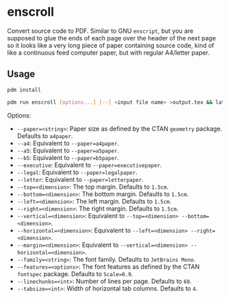 # enscroll

Convert source code to PDF. Similar to GNU `enscript`, but you are supposed to
glue the ends of each page over the header of the next page so it looks like a
very long piece of paper containing source code, kind of like a continuous feed
computer paper, but with regular A4/letter paper.

## Usage

```sh
pdm install

pdm run enscroll [options...] [--] <input file name> >output.tex && latexmk -xelatex output.tex
```

Options:

- `--paper=<string>`: Paper size as defined by the CTAN `geometry` package.
  Defaults to `a4paper`.
- `--a4`: Equivalent to `--paper=a4paper`.
- `--a5`: Equivalent to `--paper=a5paper`.
- `--b5`: Equivalent to `--paper=b5paper`.
- `--executive`: Equivalent to `--paper=executivepaper`.
- `--legal`: Equivalent to `--paper=legalpaper`.
- `--letter`: Equivalent to `--paper=letterpaper`.
- `--top=<dimension>`: The top margin. Defaults to `1.5cm`.
- `--bottom=<dimension>`: The bottom margin. Defaults to `1.5cm`.
- `--left=<dimension>`: The left margin. Defaults to `1.5cm`.
- `--right=<dimension>`: The right margin. Defaults to `1.5cm`.
- `--vertical=<dimension>`: Equivalent to `--top=<dimension> --bottom=<dimension>`.
- `--horizontal=<dimension>`: Equivalent to `--left=<dimension> --right=<dimension>`.
- `--margin=<dimension>`: Equivalent to `--vertical=<dimension> --horizontal=<dimension>`.
- `--family=<string>`: The font family. Defaults to `JetBrains Mono`.
- `--features=<options>`: The font features as defined by the CTAN
  `fontspec` package. Defaults to `Scale=0.9`.
- `--linechunks=<int>`: Number of lines per page. Defaults to `60`.
- `--tabsize=<int>`: Width of horizontal tab columns. Defaults to `4`.
